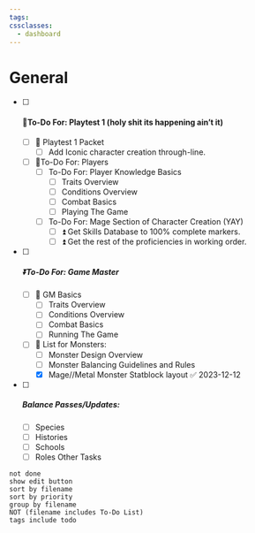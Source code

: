 ```yaml
---
tags: 
cssclasses:
  - dashboard
---
```

 # General

- [ ] #### 🔺To-Do For: Playtest 1 (holy shit its happening ain’t it) 
	- [ ] 🔺 Playtest 1 Packet
		- [ ] Add Iconic character creation through-line.
	- [ ] 🔺To-Do For: Players
		- [ ] To-Do For: Player Knowledge Basics
			- [ ] Traits Overview
			- [ ] Conditions Overview
			- [ ] Combat Basics
			- [ ] Playing The Game
		- [ ]  To-Do For: Mage Section of Character Creation (YAY)
			- [ ]  ⏫  Get Skills Database to 100% complete markers.
			- [ ]  ⏫  Get the rest of the proficiencies in working order. 

- [ ] ##### ⏬To-Do For: Game Master 
	- [ ] 🔼 GM Basics
		- [ ] Traits Overview
		- [ ] Conditions Overview
		- [ ] Combat Basics
		- [ ] Running The Game
	- [ ] 🔼 List for Monsters:
		- [ ] Monster Design Overview
		- [ ] Monster Balancing Guidelines and Rules
		- [x] Mage//Metal Monster Statblock layout ✅ 2023-12-12

- [ ] #####  Balance Passes/Updates:
	- [ ] Species
	- [ ] Histories
	- [ ] Schools
	- [ ] Roles
 Other Tasks
```tasks
not done
show edit button
sort by filename
sort by priority
group by filename
NOT (filename includes To-Do List)
tags include todo
```